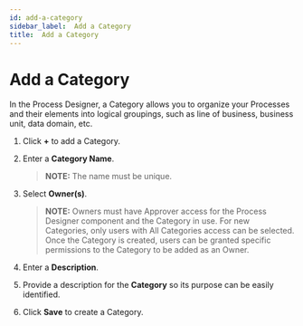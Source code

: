 ```yaml
---
id: add-a-category
sidebar_label:  Add a Category
title:  Add a Category
---
```


# Add a Category

In the Process Designer, a Category allows you to organize your
Processes and their elements into logical groupings, such as line of
business, business unit, data domain, etc.

1.  Click **+** to add a Category.

2.  Enter a **Category Name**.
    
    >**NOTE:** The name must be unique.

3.  Select **Owner(s)**.
    
    >**NOTE:** Owners must have Approver access for the Process Designer
    component and the Category in use. For new Categories, only users
    with All Categories access can be selected. Once the Category is
    created, users can be granted specific permissions to the Category
    to be added as an Owner.

4.  Enter a **Description**.

5.  Provide a description for the **Category** so its purpose can be
    easily identified.

6.  Click **Save** to create a Category.
